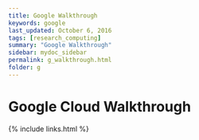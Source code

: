 ```yaml
---
title: Google Walkthrough
keywords: google
last_updated: October 6, 2016
tags: [research_computing]
summary: "Google Walkthrough"
sidebar: mydoc_sidebar
permalink: g_walkthrough.html
folder: g
---
```


# Google Cloud Walkthrough

{% include links.html %}
